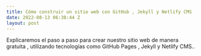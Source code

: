```yaml
---
title: Cómo construir un sitio web con GitHub , Jekyll y Netlify CMS
date: 2022-08-13 06:38:44 Z
layout: post
---
```


Explicaremos el paso a paso para crear nuestro sitio web de manera gratuita , utilizando tecnologías como GitHub Pages , Jekyll y Netlify CMS..